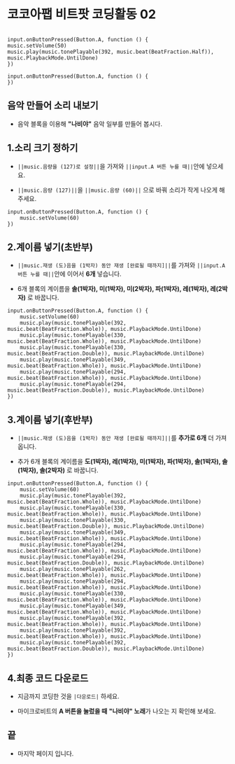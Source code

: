 # 코코아팹 비트팟 코딩활동 02

```ghost

input.onButtonPressed(Button.A, function () {
music.setVolume(50)
music.play(music.tonePlayable(392, music.beat(BeatFraction.Half)), music.PlaybackMode.UntilDone)
})

```

```template
input.onButtonPressed(Button.A, function () {
})
```

## 음악 만들어 소리 내보기 
* 음악 블록을 이용해 **"나비야"** 음악 일부를 만들어 봅시다.


## 1.소리 크기 정하기 
* ``||music.음량을 (127)로 설정||``을 가져와 ``||input.A 버튼 누를 때||``안에 넣으세요.

* ``||music.음량 (127)||``을 ``||music.음량 (60)||`` 으로 바꿔 소리가 작게 나오게 해주세요.

```blocks
input.onButtonPressed(Button.A, function () {
    music.setVolume(60)
})

```


## 2.계이름 넣기(초반부)
* ``||music.재생 (도)음을 (1박자) 동안 재생 [완료될 때까지]||``를 가져와 ``||input.A 버튼 누를 때||``안에 이어서 **6개** 넣습니다.

* 6개 블록의 계이름을 **솔(1박자), 미(1박자), 미(2박자), 파(1박자), 레(1박자), 레(2박자)** 로 바꿉니다.

```blocks
input.onButtonPressed(Button.A, function () {
    music.setVolume(60)
    music.play(music.tonePlayable(392, music.beat(BeatFraction.Whole)), music.PlaybackMode.UntilDone)
    music.play(music.tonePlayable(330, music.beat(BeatFraction.Whole)), music.PlaybackMode.UntilDone)
    music.play(music.tonePlayable(330, music.beat(BeatFraction.Double)), music.PlaybackMode.UntilDone)
    music.play(music.tonePlayable(349, music.beat(BeatFraction.Whole)), music.PlaybackMode.UntilDone)
    music.play(music.tonePlayable(294, music.beat(BeatFraction.Whole)), music.PlaybackMode.UntilDone)
    music.play(music.tonePlayable(294, music.beat(BeatFraction.Double)), music.PlaybackMode.UntilDone)
})
```

## 3.계이름 넣기(후반부)
* ``||music.재생 (도)음을 (1박자) 동안 재생 [완료될 때까지]||``를 **추가로 6개** 더 가져옵니다.

* 추가 6개 블록의 계이름을 **도(1박자), 레(1박자), 미(1박자), 파(1박자), 솔(1박자), 솔(1박자), 솔(2박자)** 로 바꿉니다.

```blocks
input.onButtonPressed(Button.A, function () {
    music.setVolume(60)
    music.play(music.tonePlayable(392, music.beat(BeatFraction.Whole)), music.PlaybackMode.UntilDone)
    music.play(music.tonePlayable(330, music.beat(BeatFraction.Whole)), music.PlaybackMode.UntilDone)
    music.play(music.tonePlayable(330, music.beat(BeatFraction.Double)), music.PlaybackMode.UntilDone)
    music.play(music.tonePlayable(349, music.beat(BeatFraction.Whole)), music.PlaybackMode.UntilDone)
    music.play(music.tonePlayable(294, music.beat(BeatFraction.Whole)), music.PlaybackMode.UntilDone)
    music.play(music.tonePlayable(294, music.beat(BeatFraction.Double)), music.PlaybackMode.UntilDone)
    music.play(music.tonePlayable(262, music.beat(BeatFraction.Whole)), music.PlaybackMode.UntilDone)
    music.play(music.tonePlayable(294, music.beat(BeatFraction.Whole)), music.PlaybackMode.UntilDone)
    music.play(music.tonePlayable(330, music.beat(BeatFraction.Whole)), music.PlaybackMode.UntilDone)
    music.play(music.tonePlayable(349, music.beat(BeatFraction.Whole)), music.PlaybackMode.UntilDone)
    music.play(music.tonePlayable(392, music.beat(BeatFraction.Whole)), music.PlaybackMode.UntilDone)
    music.play(music.tonePlayable(392, music.beat(BeatFraction.Whole)), music.PlaybackMode.UntilDone)
    music.play(music.tonePlayable(392, music.beat(BeatFraction.Double)), music.PlaybackMode.UntilDone)
})
```

## 4.최종 코드 다운로드 
* 지금까지 코딩한 것을 ``|다운로드|`` 하세요.

* 마이크로비트의 **A 버튼을 눌렀을 때** **"나비야" 노래**가 나오는 지 확인해 보세요.

## 끝
* 마지막 페이지 입니다.
